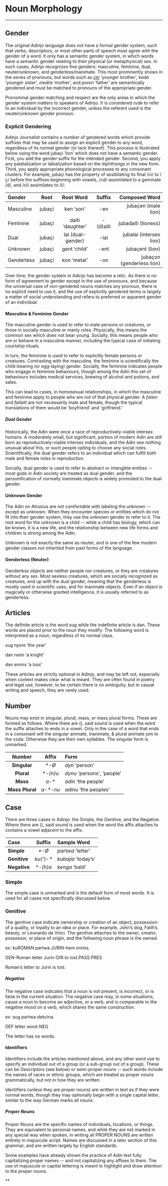 # Noun Morphology
---

## Gender

The original Adinjo language does not have a formal gender system, such that verbs, descriptors, or most other parts of speech must agree with the gender of a word. It only has a semantic gender system, in which words have a semantic gender relating to their physical (or metaphysical) sex. In such cases, Adinjo recognizes five genders: masculine, feminine, dual, neuter/unknown, and genderless/inanimate. This most prominently shows in the series of pronouns, but words such as _[çin](lexicon/c/chin)_ ‘younger brother’, _kada_ ‘younger sister’, _medra_ ‘mother’, and _poren_ ‘father’ are semantically gendered and must be matched to pronouns of the appropriate gender.

Pronominal gender matching and respect are the only areas in which the gender system matters to speakers of Adinjo. It is considered rude to refer to an individual by the incorrect gender, unless the referent used is the neuter/unknown gender pronoun.

### Explicit Gendering

Adinjo Journalist contains a number of gendered words which provide suffixes that may be used to assign an explicit gender to any word, regardless of its normal gender (or lack thereof). This process is illustrated below using the word jubaçi ‘lion’ which does not have a semantic gender. First, you add the gender suffix for the intended gender. Second, you apply any palatalization or labialization based on the diphthongs in the new form. Third, you apply appropriate phonological processes to any consonant clusters. For example, jubaçi has the property of assibilating its final /ci/ to /ç/ before the suffixes beginning with vowels, /cd/ assimilated to a geminate /d/, and /cl/ assimilates to /l/:

| Gender     | Root   | Root Word         | Suffix  | Composed Word |
|:-----------|:------:|:-----------------:|:-------:|--------------:|
| Masculine  | jubaçi | ken ‘son’         |-en      |jubaçen (male lion) |
| Feminine   | jubaçi | daiti ‘daughter’  |-(d)aiti |jubadaiti (lioness) |
| Dual       | jubaçi | lai (dual-gender) |-lai     |jubalai (intersex lion) |
| Unknown    | jubaçi | gent ‘child’      |-ent     |jubaçent (lion) |
| Genderless | jubaçi | kon ‘metal’       |-on      |jubaçon (genderless lion) |

Over time, the gender system in Adinjo has become a relic. As there is no form of agreement to gender except in the use of pronouns, and because the universal case of non-gendered nouns matches any pronoun, there is no explicit need to use it, and the use of explicitly gendered terms is largely a matter of social understanding and refers to preferred or apparent gender of an individual.

#### Masculine & Feminine Gender

The masculine gender is used to refer to male persons or creatures, or those in socially masculine or manly roles. Physically, this means the common sex which does not bear young. Socially, this means people who are or behave in a masculine manner, including the typical case of initiating courtship rituals.

In turn, the feminine is used to refer to explicitly female persons or creatures. Contrasting with the masculine, the feminine is scientifically the child-bearing (or egg-laying) gender. Socially, the feminine indicates people who engage in feminine behaviours, though among the Adin this set of behaviours includes medical services, brewing of alcohol and potions, and sales.

This can lead to cases, in homosexual relationships, in which the masculine and feminine apply to people who are not of that physical gender. A _failen_ and _failaiti_ are not necessarily male and female, though the typical translations of them would be 'boyfriend' and 'girlfriend.'

##### Dual Gender

Historically, the Adin were once a race of reproductively-viable intersex humans. A moderately small, but significant, portion of modern Adin are still born as reproductively-viable intersex individuals, and the Adin see nothing unusual about this, or such people opting to choose any social roles. Scientifically, the dual gender refers to an individual which can fulfill both male and female roles in reproduction.

Socially, dual gender is used to refer to abstract or intangible entities -- most gods in Adin society are treated as dual gender, and the personification of normally inanimate objects is widely promoted to the dual gender.

#### Unknown Gender

The Adin on Atrusius are not comfortable with labeling the unknown -- except as unknown. When they encounter species or entities which do not fit into their gender system, they use the unknown gender to refer to it. The root word for the unknown is a child -- while a child has biology, which can be known, it is a new life, and the relationship between new life forms and children is strong among the Adin.

Unknown is not exactly the same as neuter, and is one of the few modern gender classes not inherited from past forms of the language.

#### Genderless (Neuter)

Genderless objects are neither people nor creatures, or they are creatures without any sex. Most sexless creatures, which are socially recognized as creatures, end up with the dual gender, meaning that the genderless is mostly used in scientific uses, and for inanimate objects. Even if an object is magically or otherwise granted intelligence, it is usually referred to as genderless.

## Articles

The definite article is the word sug while the indefinite article is dan. These words are placed prior to the noun they modify. The following word is interpreted as a noun, regardless of its normal class.

sug nyore ‘the year’

dan neim ‘a knight’

dan enmis ‘a loss’

These articles are strictly optional in Adinjo, and may be left out, especially when context makes clear what is meant. They are often found in poetry and legal use, however, to be certain there is no ambiguity, but in casual writing and speech, they are rarely used.

## Number

Nouns may exist in singular, plural, mass, or mass plural forms. These are formed as follows. Where there are (), said sound is used when the word the suffix attaches to ends in a vowel. Only in the case of a word that ends in a consonant will the singular animate, inanimate, & plural animate join to the coda. Otherwise they are their own syllables. The singular form is unmarked.

| **Number**      | **Affix**   | **Form**                       |
|:-----------:|:-------:|:---------------------------|
| **Singular**    | \*_-Ø_     | _dyn_ ‘person’               |
| **Plural**      | \*_-(n)u_  | _dynu_ ‘persons’, ‘people’   |
| **Mass**        | _a-_\*     | _adin_ ‘the people’          |
| **Mass Plural** | _a-\*-nu_  | _adinu_ ‘the peoples’        |

## Case

There are three cases in Adinjo: the Simple, the Genitive, and the Negative. Where there are (), said sound is used when the word the affix attaches to contains a vowel adjacent to the affix. 

| **Case**      | **Suffix**  | **Sample Word**       |
|:----------|:-------:|:------------------|
| **Simple**    | _\*-Ø_     | _partwa_ ‘letter’   |
| **Genitive**  | _ku(‘)-\*_ | _kubajia_ ‘today’s’ |
| **Negative**  | _\*-(h)a_  | _kenga_ ‘bald’      |

### Simple

The simple case is unmarked and is the default form of most words. It is used for all cases not specifically discussed below.

### Genitive

The genitive case indicate ownership or creation of an object, possession of a quality, or loyalty to an idea or place. For example, John’s dog, Faith’s beauty, or Leonardo da Vinci. The genitive attaches to the owner, creator, possessor, or place of origin, and the following noun phrase is the owned.

ex: kuROMAN partwa JURIN-hem enmis.

GEN-Roman letter Jurin-DIR.to lost.PASS.PRES

Roman’s letter to Jurin is lost.

##### Negative

The negative case indicates that a noun is not present, is incorrect, or is false in the current situation. The negative case may, in some situations, cause a noun to become an adjective, or a verb, and is comparable to the negative mood on a verb, which shares the same construction.

  

ex: sug partwa dekcina.

DEF letter word-NEG

The letter has no words.

#### Identifiers

Identifiers include the articles mentioned above, and any other word use to specify an individual out of a group (or a sub-group out of a group). These can be Descriptors (see below) or semi-proper nouns -- such words include the names of races or ethnic groups, which are treated as proper nouns grammatically, but not in how they are written.

Identifiers (unless they are proper nouns) are written in text as if they were normal words, though they may optionally begin with a single capital letter, similar to the way German marks all nouns.

##### Proper Nouns

Proper Nouns are the specific names of individuals, locations, or things. They are equivalent to personal names, and while they are not marked in any special way when spoken, in writing all PROPER NOUNS are written entirely in majuscule script. Names are discussed in a later section of this grammar, and are written largely by English standards.

Some examples have already shown the practice of Adin text fully capitalizing proper names -- and not capitalizing any affixes to them. The use of majuscule or capital lettering is meant to highlight and draw attention to the proper nouns.

**